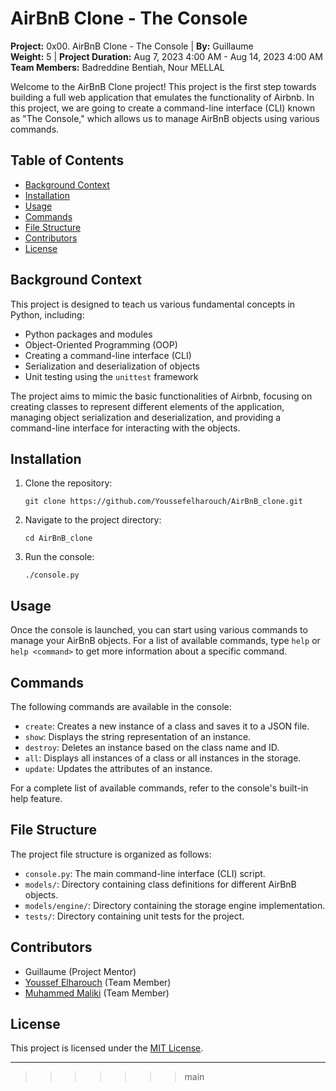 # AirBnB Clone - The Console

**Project:** 0x00. AirBnB Clone - The Console | **By:** Guillaume  
**Weight:** 5 | **Project Duration:** Aug 7, 2023 4:00 AM - Aug 14, 2023 4:00 AM  
**Team Members:** Badreddine Bentiah, Nour MELLAL

Welcome to the AirBnB Clone project! This project is the first step towards building a full web application that emulates the functionality of Airbnb. In this project, we are going to create a command-line interface (CLI) known as "The Console," which allows us to manage AirBnB objects using various commands.

## Table of Contents

- [Background Context](#background-context)
- [Installation](#installation)
- [Usage](#usage)
- [Commands](#commands)
- [File Structure](#file-structure)
- [Contributors](#contributors)
- [License](#license)

## Background Context

This project is designed to teach us various fundamental concepts in Python, including:

- Python packages and modules
- Object-Oriented Programming (OOP)
- Creating a command-line interface (CLI)
- Serialization and deserialization of objects
- Unit testing using the `unittest` framework

The project aims to mimic the basic functionalities of Airbnb, focusing on creating classes to represent different elements of the application, managing object serialization and deserialization, and providing a command-line interface for interacting with the objects.

## Installation

1. Clone the repository:
   ```
   git clone https://github.com/Youssefelharouch/AirBnB_clone.git
   ```

2. Navigate to the project directory:
   ```
   cd AirBnB_clone
   ```

3. Run the console:
   ```
   ./console.py
   ```

## Usage

Once the console is launched, you can start using various commands to manage your AirBnB objects. For a list of available commands, type `help` or `help <command>` to get more information about a specific command.

## Commands

The following commands are available in the console:

- `create`: Creates a new instance of a class and saves it to a JSON file.
- `show`: Displays the string representation of an instance.
- `destroy`: Deletes an instance based on the class name and ID.
- `all`: Displays all instances of a class or all instances in the storage.
- `update`: Updates the attributes of an instance.

For a complete list of available commands, refer to the console's built-in help feature.

## File Structure

The project file structure is organized as follows:

- `console.py`: The main command-line interface (CLI) script.
- `models/`: Directory containing class definitions for different AirBnB objects.
- `models/engine/`: Directory containing the storage engine implementation.
- `tests/`: Directory containing unit tests for the project.

## Contributors

- Guillaume (Project Mentor)
- [Youssef Elharouch](https://github.com/Youssefelharouch/) (Team Member)
- [Muhammed Maliki](https://github.com/MuhammedMaliki/) (Team Member)



## License

This project is licensed under the [MIT License](LICENSE).

---
>>>>>>> main
